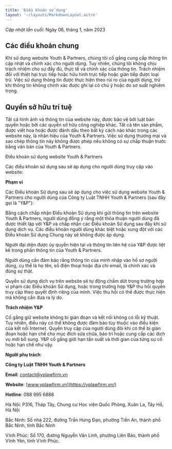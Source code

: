 ```yaml
---
title: 'Điều khoản sử dụng'
layout: '~/layouts/MarkdownLayout.astro'
---
```


_Cập nhật lần cuối_: Ngày 06, tháng 1, năm 2023

## Các điều khoản chung

 Khi sử dụng website Youth & Partners, chúng tôi cố gắng cung cấp thông tin cập nhật và chính xác cho người dùng. Tuy nhiên, chúng tôi không chịu trách nhiệm cho sự đầy đủ, thực tế và chính xác của thông tin. Trách nhiệm đối với thiệt hại trực tiếp hoặc hữu hình trực tiếp hoặc gián tiếp được loại trừ. Việc sử dụng thông tin được thực hiện theo rủi ro của người dùng, trừ khi thông tin không chính xác được ghi lại có chủ ý hoặc do sơ suất nghiêm trọng.

## Quyền sở hữu trí tuệ

 Tất cả hình ảnh và thông tin của website này, được bảo vệ bởi luật bản quyền hoặc bởi các quyền sở hữu công nghiệp khác. Tất cả tên sản phẩm, được viết hoa hoặc được đánh dấu theo bất kỳ cách nào khác trong các website này, là nhãn hiệu của Youth & Partners. Việc sử dụng thương mại và sao chép thông tin này không được phép nếu không có sự chấp thuận trước bằng văn bản của Youth & Partners.

Điều khoản sử dụng website Youth & Partners 

Các điều khoản sử dụng sau sẽ áp dụng cho người dùng truy cập vào website:

**Phạm vi**

 Các Điều khoản Sử dụng sau sẽ áp dụng cho việc sử dụng website Youth & Partners cho người dùng của Công ty Luật TNHH Youth & Partners (sau đây gọi là "Y&P"):

Bằng cách chấp nhận Điều khoản Sử dụng khi gửi thông tin trên website Youth & Partners, người dùng đồng ý rằng một thỏa thuận người dùng đã được thiết lập với Y&P và chấp nhận các Điều khoản Sử dụng sau đây khi sử dụng dịch vụ. Các điều khoản người dùng khác biệt hoặc xung đột với các Điều khoản Sử dụng Chung này sẽ không được áp dụng.

Người đại diện được ủy quyền hiện tại và thông tin liên hệ của Y&P được liệt kê trong phần thông tin của Youth & Partners.

Người dùng cần đảm bảo rằng thông tin của mình nhập vào hồ sơ người dùng, cụ thể là họ tên, số điện thoại hoặc địa chỉ email, là chính xác và đúng sự thật.

Quyền sử dụng dịch vụ trên website sẽ tự động chấm dứt trong trường hợp vi phạm các Điều khoản Sử dụng, hoặc trong trường hợp Y&P thu hồi quyền truy cập theo quyết định riêng của mình. Việc thu hồi có thể được thực hiện mà không cần đưa ra lý do.

**Trách nhiệm Y&P** 

Cố gắng giữ website không bị gián đoạn và kết nối không có lỗi kỹ thuật. Tuy nhiên, điều này có thể không được đảm bảo tùy thuộc vào điều kiện của kết nối Internet. Quyền truy cập của người dùng đôi khi có thể bị gián đoạn hoặc hạn chế cho mục đích sửa chữa, bảo trì hoặc cung cấp các dịch vụ mới bổ sung. Y&P cố gắng giới hạn tần suất và thời gian của từng sự cố hoặc hạn chế như vậy.

**Người phụ trách**:

**Công ty Luật TNHH Youth & Partners**

**Email**: contact@yplawfirm.vn

**Website**: [www.yplawfirm.vn](https://yplawfirm.vn/)

**Hotline**: 088 995 6888

Hà Nội: P316, Tháp Tây, Chung cư Học viện Quốc Phòng, Xuân La, Tây Hồ, Hà Nội

Bắc Ninh: Số nhà 222, đường Trần Hưng Đạo, phường Tiền An, thành phố Bắc Ninh, tỉnh Bắc Ninh

Vĩnh Phúc: Số 170, đường Nguyễn Văn Linh, phường Liên Bảo, thành phố Vĩnh Yên, tỉnh Vĩnh Phúc.
